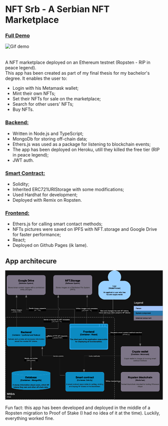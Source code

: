 # NFT Srb - A Serbian NFT Marketplace  
### [Full Demo](https://www.youtube.com/watch?v=wW_Nj_gqfDo) <br>  
![Gif demo](https://media.giphy.com/media/v1.Y2lkPTc5MGI3NjExcGIxNHhlM3NlOWR4b3c5eDE4YWlmNzVhem84cXZ0bGVtMm15ajFteiZlcD12MV9pbnRlcm5hbF9naWZfYnlfaWQmY3Q9Zw/qWmuf3C4gC16is6R7X/giphy.gif)  
<br>  
A NFT marketplace deployed on an Ethereum testnet (Ropsten - RIP in peace legend).  
This app has been created as part of my final thesis for my bachelor's degree. It enables the user to:  
- Login with his Metamask wallet;  
- Mint their own NFTs;  
- Set their NFTs for sale on the marketplace;  
- Search for other users' NFTs;  
- Buy NFTs.

### <b>[Backend:](https://github.com/MilanBrkic/nft-srb-be)</b>  
- Written in Node.js and TypeScript;  
- MongoDb for storing off-chain data;  
- Ethers.js was used as a package for listening to blockchain events;  
- The app has been deployed on Heroku, utill they killed the free tier (RIP in peace legend);  
- JWT auth.

  
### <b>[Smart Contract:](https://github.com/MilanBrkic/nft-smart-contract)</b>  
- Solidity;  
- Inherited ERC721URIStorage with some modifications;  
- Used Hardhat for development;  
- Deployed with Remix on Ropsten.

  
### <b>[Frontend:](https://github.com/MilanBrkic/nft-srb-fe)</b>  
- Ethers.js for calling smart contact methods;  
- NFTs pictures were saved on IPFS with NFT.storage and Google Drive for faster performance;  
- React;  
- Deployed on Github Pages (ik lame).

## App architecure
![App architecture](https://github.com/MilanBrkic/nft-srb/blob/main/NftSrb-arch.png)

Fun fact: this app has been developed and deployed in the middle of a Ropsten migration to Proof of Stake (I had no idea of it at the time). Luckily, everything worked fine.
